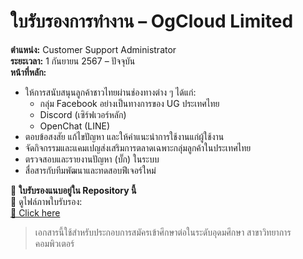 # ใบรับรองการทำงาน – OgCloud Limited

**ตำแหน่ง:** Customer Support Administrator  
**ระยะเวลา:** 1 กันยายน 2567 – ปัจจุบัน  
**หน้าที่หลัก:**
- ให้การสนับสนุนลูกค้าชาวไทยผ่านช่องทางต่าง ๆ ได้แก่:
  - กลุ่ม Facebook อย่างเป็นทางการของ UG ประเทศไทย  
  - Discord (เซิร์ฟเวอร์หลัก)  
  - OpenChat (LINE)
- ตอบข้อสงสัย แก้ไขปัญหา และให้คำแนะนำการใช้งานแก่ผู้ใช้งาน
- จัดกิจกรรมและแคมเปญส่งเสริมการตลาดเฉพาะกลุ่มลูกค้าในประเทศไทย
- ตรวจสอบและรายงานปัญหา (บั๊ก) ในระบบ
- สื่อสารกับทีมพัฒนาและทดสอบฟีเจอร์ใหม่

📎 **ใบรับรองแนบอยู่ใน Repository นี้**  
🔗 ดูไฟล์ภาพใบรับรอง:  
[📄 Click here](./ใบรับรอง-ogcloud_20250620_184725_0000.png)

> เอกสารนี้ใช้สำหรับประกอบการสมัครเข้าศึกษาต่อในระดับอุดมศึกษา สาขาวิทยาการคอมพิวเตอร์
